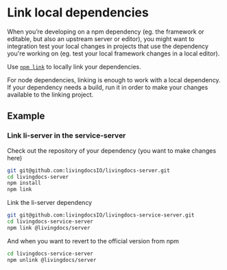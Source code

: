 # Link local dependencies

When you’re developing on a npm dependency (eg. the framework or editable, but also an upstream server or editor),
you might want to integration test your local changes in projects that use the dependency you're working on (eg. test your local framework changes in a local editor).

Use [`npm link`](https://docs.npmjs.com/cli/link) to locally link your dependencies.

For node dependencies, linking is enough to work with a local dependency. If your dependency needs a build, run it in order to make your changes available to the linking project.

## Example

### Link li-server in the service-server

Check out the repository of your dependency (you want to make changes here)
```sh
git git@github.com:livingdocsIO/livingdocs-server.git
cd livingdocs-server
npm install
npm link
```

Link the li-server dependency
```sh
git git@github.com:livingdocsIO/livingdocs-service-server.git
cd livingdocs-service-server
npm link @livingdocs/server
```

And when you want to revert to the official version from npm

```sh
cd livingdocs-service-server
npm unlink @livingdocs/server
```
